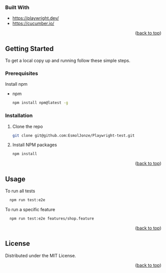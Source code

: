 <!-- Improved compatibility of back to top link: See: https://github.com/othneildrew/Best-README-Template/pull/73 -->
<a name="readme-top"></a>


### Built With

* https://playwright.dev/
* https://cucumber.io/

<p align="right">(<a href="#readme-top">back to top</a>)</p>



<!-- GETTING STARTED -->
## Getting Started

To get a local copy up and running follow these simple steps.


### Prerequisites

Install npm
* npm
  ```sh
  npm install npm@latest -g
  ```


### Installation

1. Clone the repo
   ```sh
   git clone git@github.com:EsmolJonze/Playwright-test.git
   ```
2. Install NPM packages
   ```sh
   npm install
   ```

<p align="right">(<a href="#readme-top">back to top</a>)</p>



<!-- USAGE EXAMPLES -->
## Usage

To run all tests

 ```sh
   npm run test:e2e
   ```

To run a specific feature

 ```sh
   npm run test:e2e features/shop.feature
   ```

<p align="right">(<a href="#readme-top">back to top</a>)</p>


<!-- LICENSE -->
## License

Distributed under the MIT License.

<p align="right">(<a href="#readme-top">back to top</a>)</p>
